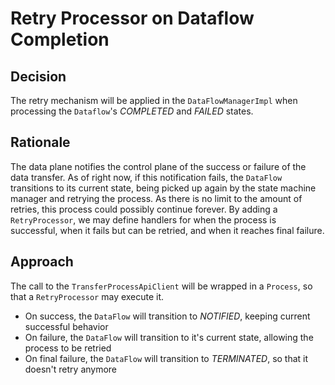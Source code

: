 # Retry Processor on Dataflow Completion

## Decision

The retry mechanism will be applied in the `DataFlowManagerImpl` when processing the `Dataflow`'s *COMPLETED* and *FAILED* states.

## Rationale

The data plane notifies the control plane of the success or failure of the data transfer. As of right now, if this notification fails, the `DataFlow` transitions to its current state, being picked up again by the state machine manager and retrying the process. As there is no limit to the amount of retries, this process could possibly continue forever. By adding a `RetryProcessor`, we may define handlers for when the process is successful, when it fails but can be retried, and when it reaches final failure.

## Approach

The call to the `TransferProcessApiClient` will be wrapped in a `Process`, so that a `RetryProcessor` may execute it.

- On success, the `DataFlow` will transition to *NOTIFIED*, keeping current successful behavior
- On failure, the `DataFlow` will transition to it's current state, allowing the process to be retried
- On final failure, the `DataFlow` will transition to *TERMINATED*, so that it doesn't retry anymore
